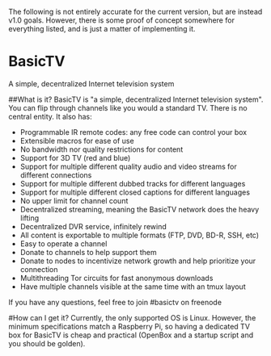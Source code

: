 The following is not entirely accurate for the current version, but are instead v1.0 goals. However, there is some proof of concept somewhere for everything listed, and is just a matter of implementing it.
# BasicTV
A simple, decentralized Internet television system

##What is it?
BasicTV is "a simple, decentralized Internet television system". You can flip through channels like you would a standard TV. There is no central entity. It also has:
* Programmable IR remote codes: any free code can control your box
* Extensible macros for ease of use
* No bandwidth nor quality restrictions for content
* Support for 3D TV (red and blue)
* Support for multiple different quality audio and video streams for different connections
* Support for multiple different dubbed tracks for different languages
* Support for multiple different closed captions for different languages
* No upper limit for channel count
* Decentralized streaming, meaning the BasicTV network does the heavy lifting
* Decentralized DVR service, infinitely rewind
* All content is exportable to multiple formats (FTP, DVD, BD-R, SSH, etc)
* Easy to operate a channel
* Donate to channels to help support them
* Donate to nodes to incentivize network growth and help prioritize your connection
* Multithreading Tor circuits for fast anonymous downloads
* Have multiple channels visible at the same time with an tmux layout

If you have any questions, feel free to join #basictv on freenode

#How can I get it?
Currently, the only supported OS is Linux. However, the minimum specifications match a Raspberry Pi, so having a dedicated TV box for BasicTV is cheap and practical (OpenBox and a startup script and you should be golden).
